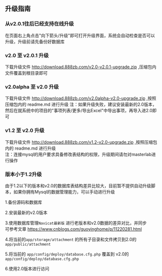 ## 升级指南


### 从v2.0.1往后已经支持在线升级
在页面右上角点击"向下箭头/升级"即可打开升级界面，系统会自动检查是否可以升级，升级前请先备份好数据库

### v2.0  至 v2.0.1 升级
下载升级文件 http://download.888zb.com/v2.0-v2.0.1-upgrade.zip ,压缩包内文件覆盖到根目录即可



### v2.0alpha  至 v2.0 升级
下载升级文件 http://download.888zb.com/v2.0alpha-v2.0-upgrade.zip ,按照压缩包内的 readme.md 进行升级
注：如果升级失败，建议安装最新的2.0版本，然后在就系统中的项目的"事项列表/更多/导出Excel"中导出事项，再导入进2.0即可


### v1.2 至 v2.0 升级
下载升级文件 http://download.888zb.com/v1.2-v2.0-upgrade.zip ,按照压缩包内的 readme.md 进行升级  
注：连接mysql的用户要求具备修改表结构的权限，升级期间请勿对masterlab进行操作



### 版本小于1.2升级  
由于1.2以下的版本和v2.0的数据库表结构差异比较大，目前暂不提供自动升级脚本，如果你拥有Mysql的数据管理能力，可以手动进行升级  

1.备份源码和数据库  

2.安装最新的v2.0版本  

3.使用数据库管理`Navicat最新版` 进行老版本和v2.0数据的差异对比，并同步   
  可参考文章 https://www.cnblogs.com/guoyinghome/p/11220281.html   
  
4.将当前的`app/storage/attachment` 的所有子目录和文件拷贝到2.0的 `app/public/attachment` 

5.将当前的 `app/config/deploy/database.cfg.php` 覆盖到 v2.0的 `app/config/deploy/database.cfg.php` 

6.使用2.0版本进行访问  




   
